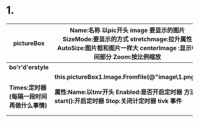 # **1.**

| **pictureBox**                             | **Name:名称 以pic开头   image 要显示的图片   SizeMode:要显示的方式 stretchmage:拉升属性  AutoSize:图片框和图片一样大   centerlmage :显示中间部分 Zoom:按比例缩放** |
| ------------------------------------------ | ------------------------------------------------------------ |
| **bo'r'd'erstyle**                         |                                                              |
|                                            | **this.pictureBox1.lmage.Fromfile(@"image\1.png")**          |
| **Times:定时器(每隔一段时间再做什么事情)** | **属性:Name:以tmr开头    Enabled:是否开启定时器  方法start():开启定时器 Stop:关闭计定时器  tivk 事件** |
|                                            |                                                              |
|                                            |                                                              |

